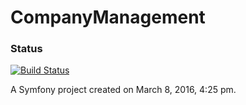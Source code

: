 CompanyManagement
=================

### Status
[![Build Status](https://travis-ci.org/nci145/CompanyManagement.png)](https://travis-ci.org/nci145/CompanyManagement.png)

A Symfony project created on March 8, 2016, 4:25 pm.
